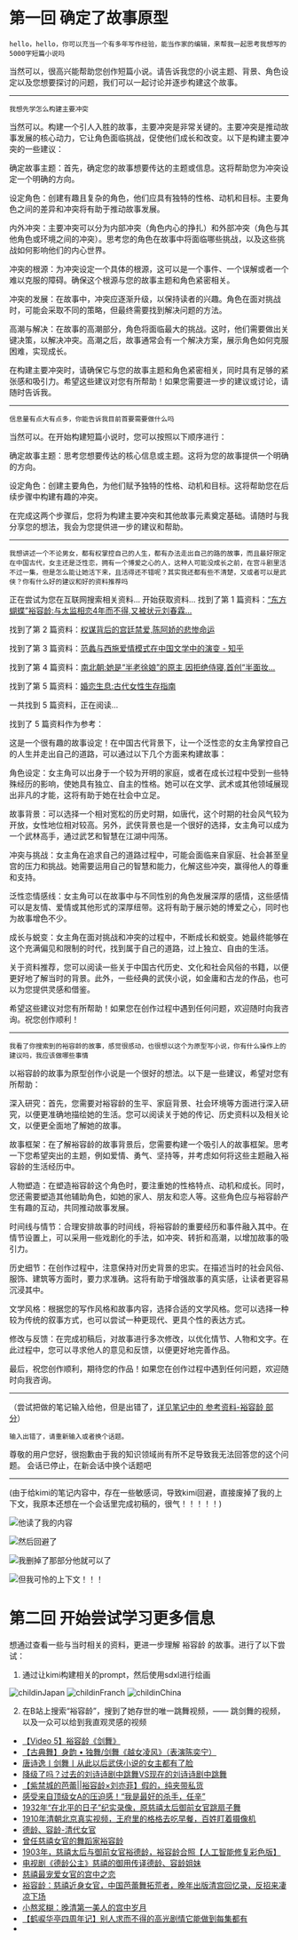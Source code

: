 # 第一回 确定了故事原型
`hello，hello，你可以充当一个有多年写作经验，能当作家的编辑，来帮我一起思考我想写的5000字短篇小说吗`


当然可以，很高兴能帮助您创作短篇小说。请告诉我您的小说主题、背景、角色设定以及您想要探讨的问题，我们可以一起讨论并逐步构建这个故事。

---

`我想先学怎么构建主要冲突`


当然可以。构建一个引人入胜的故事，主要冲突是非常关键的。主要冲突是推动故事发展的核心动力，它让角色面临挑战，促使他们成长和改变。以下是构建主要冲突的一些建议：

确定故事主题：首先，确定您的故事想要传达的主题或信息。这将帮助您为冲突设定一个明确的方向。

设定角色：创建有趣且复杂的角色，他们应具有独特的性格、动机和目标。主要角色之间的差异和冲突将有助于推动故事发展。

内外冲突：主要冲突可以分为内部冲突（角色内心的挣扎）和外部冲突（角色与其他角色或环境之间的冲突）。思考您的角色在故事中将面临哪些挑战，以及这些挑战如何影响他们的内心世界。

冲突的根源：为冲突设定一个具体的根源，这可以是一个事件、一个误解或者一个难以克服的障碍。确保这个根源与您的故事主题和角色紧密相关。

冲突的发展：在故事中，冲突应逐渐升级，以保持读者的兴趣。角色在面对挑战时，可能会采取不同的策略，但最终需要找到解决问题的方法。

高潮与解决：在故事的高潮部分，角色将面临最大的挑战。这时，他们需要做出关键决策，以解决冲突。高潮之后，故事通常会有一个解决方案，展示角色如何克服困难，实现成长。

在构建主要冲突时，请确保它与您的故事主题和角色紧密相关，同时具有足够的紧张感和吸引力。希望这些建议对您有所帮助！如果您需要进一步的建议或讨论，请随时告诉我。

---

`信息量有点大有点多，你能告诉我目前首要需要做什么吗`


当然可以。在开始构建短篇小说时，您可以按照以下顺序进行：

确定故事主题：思考您想要传达的核心信息或主题。这将为您的故事提供一个明确的方向。

设定角色：创建主要角色，为他们赋予独特的性格、动机和目标。这将帮助您在后续步骤中构建有趣的冲突。

在完成这两个步骤后，您将为构建主要冲突和其他故事元素奠定基础。请随时与我分享您的想法，我会为您提供进一步的建议和帮助。

---

`我想讲述一个不论男女，都有权掌控自己的人生，都有办法走出自己的路的故事，而且最好限定在中国古代，女主还是泛性恋，拥有一个博爱之心的人，这种人可能没成长之前，在宫斗剧里活不过一集，但是怎么能让她活下来，且活得还不错呢？其实我还都有些不清楚，又或者可以是武侠？你有什么好的建议和好的资料推荐吗`

正在尝试为您在互联网搜索相关资料...
开始获取资料...
找到了第 1 篇资料：[“东方蝴蝶”裕容龄:与太监相恋4年而不得,又被状元刘春霖...](https://baijiahao.baidu.com/s?id=1777965770205570306&wfr=spider&for=pc)

找到了第 2 篇资料：[权谋背后的宫廷禁爱,陈阿娇的悲惨命运](https://baijiahao.baidu.com/s?id=1778648848705792784&wfr=spider&for=pc)

找到了第 3 篇资料：[范蠡与西施爱情模式在中国文学中的演变 - 知乎](https://zhuanlan.zhihu.com/p/513321943?utm_id=0)

找到了第 4 篇资料：[南北朝:她是“半老徐娘”的原主,因拒绝侍寝,首创“半面妆...](https://www.sohu.com/a/705323077_121165477)

找到了第 5 篇资料：[婚恋生息:古代女性生存指南](https://www.zhihu.com/xen/market/remix/paid_column/1264278141746749440)

一共找到 5 篇资料，正在阅读...

找到了 5 篇资料作为参考：

这是一个很有趣的故事设定！在中国古代背景下，让一个泛性恋的女主角掌控自己的人生并走出自己的道路，可以通过以下几个方面来构建故事：

角色设定：女主角可以出身于一个较为开明的家庭，或者在成长过程中受到一些特殊经历的影响，使她具有独立、自主的性格。她可以在文学、武术或其他领域展现出非凡的才能，这将有助于她在社会中立足。

故事背景：可以选择一个相对宽松的历史时期，如唐代，这个时期的社会风气较为开放，女性地位相对较高。另外，武侠背景也是一个很好的选择，女主角可以成为一个武林高手，通过武艺和智慧在江湖中闯荡。

冲突与挑战：女主角在追求自己的道路过程中，可能会面临来自家庭、社会甚至皇宫的压力和挑战。她需要运用自己的智慧和能力，化解这些冲突，赢得他人的尊重和支持。

泛性恋情感线：女主角可以在故事中与不同性别的角色发展深厚的感情，这些感情可以是友情、爱情或其他形式的深厚纽带。这将有助于展示她的博爱之心，同时也为故事增色不少。

成长与蜕变：女主角在面对挑战和冲突的过程中，不断成长和蜕变。她最终能够在这个充满偏见和限制的时代，找到属于自己的道路，过上独立、自由的生活。

关于资料推荐，您可以阅读一些关于中国古代历史、文化和社会风俗的书籍，以便更好地了解当时的背景。此外，一些经典的武侠小说，如金庸和古龙的作品，也可以为您提供灵感和借鉴。

希望这些建议对您有所帮助！如果您在创作过程中遇到任何问题，欢迎随时向我咨询。祝您创作顺利！

---

`我看了你搜索到的裕容龄的故事，感觉很感动，也很想以这个为原型写小说，你有什么操作上的建议吗，我应该做哪些事情`


以裕容龄的故事为原型创作小说是一个很好的想法。以下是一些建议，希望对您有所帮助：

深入研究：首先，您需要对裕容龄的生平、家庭背景、社会环境等方面进行深入研究，以便更准确地描绘她的生活。您可以阅读关于她的传记、历史资料以及相关论文，以便更全面地了解她的故事。

故事框架：在了解裕容龄的故事背景后，您需要构建一个吸引人的故事框架。思考一下您希望突出的主题，例如爱情、勇气、坚持等，并考虑如何将这些主题融入裕容龄的生活经历中。

人物塑造：在塑造裕容龄这个角色时，要注重她的性格特点、动机和成长。同时，您还需要塑造其他辅助角色，如她的家人、朋友和恋人等。这些角色应与裕容龄产生有趣的互动，共同推动故事发展。

时间线与情节：合理安排故事的时间线，将裕容龄的重要经历和事件融入其中。在情节设置上，可以采用一些戏剧化的手法，如冲突、转折和高潮，以增加故事的吸引力。

历史细节：在创作过程中，注意保持对历史背景的忠实。在描述当时的社会风俗、服饰、建筑等方面时，要力求准确。这将有助于增强故事的真实感，让读者更容易沉浸其中。

文学风格：根据您的写作风格和故事内容，选择合适的文学风格。您可以选择一种较为传统的叙事方式，也可以尝试一种更现代、更具个性的表达方式。

修改与反馈：在完成初稿后，对故事进行多次修改，以优化情节、人物和文字。在此过程中，您可以寻求他人的意见和反馈，以便更好地完善作品。

最后，祝您创作顺利，期待您的作品！如果您在创作过程中遇到任何问题，欢迎随时向我咨询。

---
（尝试把做的笔记输入给他，但是出错了，[详见笔记中的 参考资料-裕容龄 部分](../datas/some_notes.md)）

`输入出错了，请重新输入或者换个话题。`

尊敬的用户您好，很抱歉由于我的知识领域尚有所不足导致我无法回答您的这个问题。
会话已停止，在新会话中换个话题吧

---

(由于给kimi的笔记内容中，存在一些敏感词，导致kimi回避，直接废掉了我的上下文，我原本还想在一个会话里完成初稿的，很气！！！！！)

![他读了我的内容](imgs/KimiReadIt1.jpg)

![然后回避了](imgs/KimiReadIt2.jpg)

![我删掉了那部分他就可以了](imgs/deleteSomeAnd.jpg)

![但我可怜的上下文！！！](imgs/I_lost_my_context.jpg)

# 第二回 开始尝试学习更多信息

想通过查看一些与当时相关的资料，更进一步理解 裕容龄 的故事。进行了以下尝试：

1. 通过让kimi构建相关的prompt，然后使用sdxl进行绘画

![childinJapan](imgs/Japan.png)
![childinFranch](imgs/Franch.png)
![childinChina](imgs/the_forbidden_city.png)

2. 在B站上搜索“裕容龄”，搜到了她存世的唯一跳舞视频，—— 跳剑舞的视频，以及一众可以给到我直观灵感的视频

- [【Video 5】裕容龄《剑舞》](https://www.bilibili.com/video/BV1WJ411u7Zx)
- [【古典舞】身韵 • 独舞/剑舞《越女凌风》（表演陈奕宁）](https://www.bilibili.com/video/BV1bx411J7bK)
- [唐诗逸丨剑舞丨从此以后武侠小说的女主都有了脸](https://www.bilibili.com/video/BV1oe411V7BS)
- [降级了吗？过去的刘诗诗剧中跳舞VS现在的刘诗诗剧中跳舞](https://www.bilibili.com/video/BV1Ra4y1d7w2)
- [【紫禁城的芭蕾||裕容龄×刘亦菲】假的，纯夹带私货](https://www.bilibili.com/video/BV1Y3411i7vW)
- [感受来自顶级女A的压迫感！“我是最好的杀手，任辛”](https://www.bilibili.com/video/BV1gu4y1A7Xu)
- [1932年“在北平的日子”纪实录像，原慈禧太后御前女官跳扇子舞](https://www.bilibili.com/video/BV1xV4y1y75o)
- [1910年清朝北京真实视频，王府里的格格去吃早餐，百姓盯着摄像机](https://www.bilibili.com/video/BV1rd4y1W7C2)
- [德龄、容龄-清代女官](https://www.bilibili.com/video/BV1wL411M7tc)
- [曾任慈禧女官的舞蹈家裕容龄](https://www.bilibili.com/video/BV1gS4y1V7VC)
- [1903年，慈禧太后与御前女官裕德龄，裕容龄合照【人工智能修复彩色版】](https://www.bilibili.com/video/BV1Jy4y1B7Bi)
- [电视剧《德龄公主》慈禧的御用传译德龄、容龄姐妹](https://www.bilibili.com/video/BV1NE411M7r4)
- [慈禧最宠爱女官的宫中之恋](https://mp.weixin.qq.com/s/Smz1HWJzDg2WmL2yezORNw)
- [裕容龄：慈禧近身女官，中国芭蕾舞拓荒者，晚年出版清宫回忆录，反招来凄凉下场](https://mp.weixin.qq.com/s/J_jCFjDuALbKRdech0Djpw)
- [小熬浆糊：晚清第一美人的宫中岁月](https://mp.weixin.qq.com/s/cyjbI3-Zu97DitXXuoCncg)
- [【鹤唳华亭四周年记】别人求而不得的高光剧情它能做到每集都有](https://www.bilibili.com/video/BV1aC4y1E7iR)
- 



